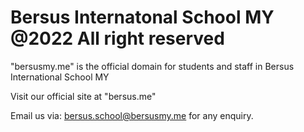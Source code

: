 # Bersus Internatonal School MY @2022 All right reserved

"bersusmy.me" is the official domain for students and staff in Bersus International School MY

Visit our official site at "bersus.me"

Email us via: bersus.school@bersusmy.me for any enquiry.

